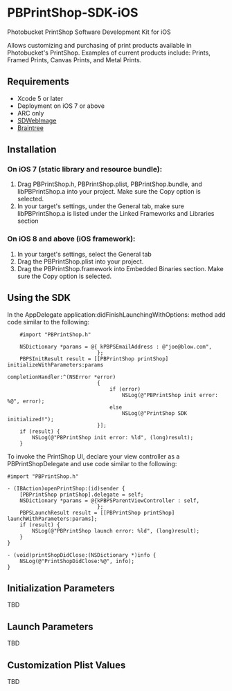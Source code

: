 # PBPrintShop-SDK-iOS
Photobucket PrintShop Software Development Kit for iOS

Allows customizing and purchasing of print products available in Photobucket's PrintShop. Examples of current products include: Prints, Framed Prints, Canvas Prints, and Metal Prints.

## Requirements
* Xcode 5 or later
* Deployment on iOS 7 or above
* ARC only
* [SDWebImage](https://github.com/rs/SDWebImage)
* [Braintree](https://github.com/braintree/braintree_ios)

## Installation

### On iOS 7 (static library and resource bundle):
1. Drag PBPrintShop.h, PBPrintShop.plist, PBPrintShop.bundle, and libPBPrintShop.a into your project. Make sure the Copy option is selected.
2. In your target's settings, under the General tab, make sure libPBPrintShop.a is listed under the Linked Frameworks and Libraries section

### On iOS 8 and above (iOS framework):
1. In your target's settings, select the General tab
2. Drag the PBPrintShop.plist into your project.
3. Drag the PBPrintShop.framework into Embedded Binaries section. Make sure the Copy option is selected.

## Using the SDK

In the AppDelegate application:didFinishLaunchingWithOptions: method add code similar to the following:
```obj-c
    #import "PBPrintShop.h"
    
    NSDictionary *params = @{ kPBPSEmailAddress : @"joe@blow.com",
                             };
    PBPSInitResult result = [[PBPrintShop printShop] initializeWithParameters:params
                                                            completionHandler:^(NSError *error)
                             {
                                 if (error)
                                     NSLog(@"PBPrintShop init error: %@", error);
                                 else
                                     NSLog(@"PrintShop SDK initialized!");
                             }];
    if (result) {
        NSLog(@"PBPrintShop init error: %ld", (long)result);
    }
```

To invoke the PrintShop UI, declare your view controller as a PBPrintShopDelegate and use code similar to the following:
```
#import "PBPrintShop.h"

- (IBAction)openPrintShop:(id)sender {
    [PBPrintShop printShop].delegate = self;
    NSDictionary *params = @{kPBPSParentViewController : self,
                             };
    PBPSLaunchResult result = [[PBPrintShop printShop] launchWithParameters:params];
    if (result) {
        NSLog(@"PBPrintShop launch error: %ld", (long)result);
    }
}

- (void)printShopDidClose:(NSDictionary *)info {
    NSLog(@"PrintShopDidClose:%@", info);
}
```

## Initialization Parameters
TBD

## Launch Parameters
TBD

## Customization Plist Values
TBD
